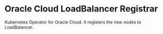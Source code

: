 # Oracle Cloud LoadBalancer Registrar

Kubernetes Operator for Oracle Cloud.
It registers the new nodes to LoadBalancer.

